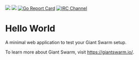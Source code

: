 [![](https://godoc.org/github.com/giantswarm/helloworld?status.svg)](http://godoc.org/github.com/giantswarm/helloworld)
[![](https://img.shields.io/docker/pulls/giantswarm/helloworld.svg)](https://hub.docker.com/r/giantswarm/helloworld/)
[![Go Report Card](https://goreportcard.com/badge/github.com/giantswarm/helloworld)](https://goreportcard.com/report/github.com/giantswarm/helloworld)
[![IRC Channel](https://img.shields.io/badge/irc-%23giantswarm-blue.svg)](https://kiwiirc.com/client/irc.freenode.net/#giantswarm)

# Hello World

A minimal web application to test your Giant Swarm setup.

To learn more about Giant Swarm, visit https://giantswarm.io/.
